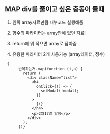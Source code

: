 ## MAP div를 줄이고 싶은 충동이 들때

1. 왼쪽 array자료만큼 내부코드 실행해줌

2. 함수의 파라미터는 array안에 있던 자료!

3. return에 뭐 적으면 array로 담아줌

4. 유용한 파라미터 2개 사용가능 (array데이터, 정수)

```
 {
      반복하는거.map(function (i,a) {
        return (
          <div className="list">
            <h4
              onClick={() => {
                setModal(!modal);
              }}
            >
              {i}
            </h4>
            <p>2월17일 발행</p>
          </div>
        );
      })}
```
